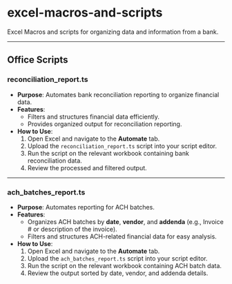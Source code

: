 # excel-macros-and-scripts

Excel Macros and scripts for organizing data and information from a bank.

---

## Office Scripts

### reconciliation_report.ts
- **Purpose**: Automates bank reconciliation reporting to organize financial data.
- **Features**:
  - Filters and structures financial data efficiently.
  - Provides organized output for reconciliation reporting.
- **How to Use**:
  1. Open Excel and navigate to the **Automate** tab.
  2. Upload the `reconciliation_report.ts` script into your script editor.
  3. Run the script on the relevant workbook containing bank reconciliation data.
  4. Review the processed and filtered output.

---

### ach_batches_report.ts
- **Purpose**: Automates reporting for ACH batches.
- **Features**:
  - Organizes ACH batches by **date**, **vendor**, and **addenda** (e.g., Invoice # or description of the invoice).
  - Filters and structures ACH-related financial data for easy analysis.
- **How to Use**:
  1. Open Excel and navigate to the **Automate** tab.
  2. Upload the `ach_batches_report.ts` script into your script editor.
  3. Run the script on the relevant workbook containing ACH batch data.
  4. Review the output sorted by date, vendor, and addenda details.

